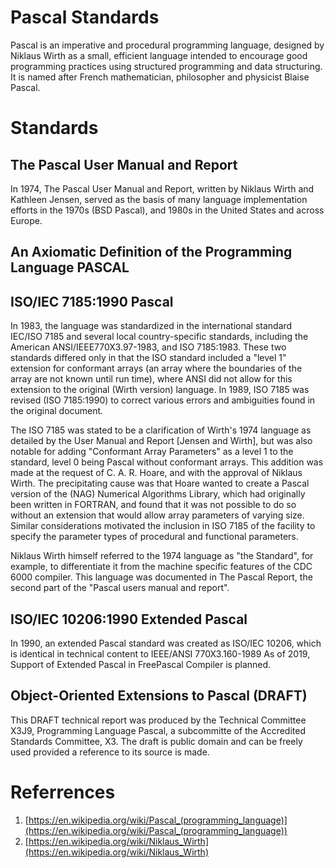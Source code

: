 # Pascal Standards

Pascal is an imperative and procedural programming language, designed
by Niklaus Wirth as a small, efficient language intended to encourage
good programming practices using structured programming and data
structuring. It is named after French mathematician, philosopher and
physicist Blaise Pascal.

# Standards

## The Pascal User Manual and Report

In 1974, The Pascal User Manual and Report, written by Niklaus Wirth
and Kathleen Jensen, served as the basis of many language
implementation efforts in the 1970s (BSD Pascal), and 1980s in the
United States and across Europe.

## An Axiomatic Definition of the Programming Language PASCAL

## ISO/IEC 7185:1990 Pascal

In 1983, the language was standardized in the international standard
IEC/ISO 7185 and several local country-specific standards, including
the American ANSI/IEEE770X3.97-1983, and ISO 7185:1983. These two
standards differed only in that the ISO standard included a "level 1"
extension for conformant arrays (an array where the boundaries of the
array are not known until run time), where ANSI did not allow for this
extension to the original (Wirth version) language. In 1989, ISO 7185
was revised (ISO 7185:1990) to correct various errors and ambiguities
found in the original document.

The ISO 7185 was stated to be a clarification of Wirth's 1974 language
as detailed by the User Manual and Report [Jensen and Wirth], but was
also notable for adding "Conformant Array Parameters" as a level 1 to
the standard, level 0 being Pascal without conformant arrays. This
addition was made at the request of C. A. R. Hoare, and with the
approval of Niklaus Wirth. The precipitating cause was that Hoare
wanted to create a Pascal version of the (NAG) Numerical Algorithms
Library, which had originally been written in FORTRAN, and found that
it was not possible to do so without an extension that would allow
array parameters of varying size. Similar considerations motivated the
inclusion in ISO 7185 of the facility to specify the parameter types of
procedural and functional parameters.

Niklaus Wirth himself referred to the 1974 language as "the Standard",
for example, to differentiate it from the machine specific features of
the CDC 6000 compiler. This language was documented in The Pascal
Report, the second part of the "Pascal users manual and report".

## ISO/IEC 10206:1990 Extended Pascal

In 1990, an extended Pascal standard was created as ISO/IEC 10206,
which is identical in technical content to IEEE/ANSI 770X3.160-1989 As
of 2019, Support of Extended Pascal in FreePascal Compiler is planned.

## Object-Oriented Extensions to Pascal (DRAFT)

This DRAFT technical report was produced by the Technical Committee
X3J9, Programming Language Pascal, a subcommitte of the Accredited
Standards Committee, X3. The draft is public domain and can be freely
used provided a reference to its source is made.

# Referrences

1. [https://en.wikipedia.org/wiki/Pascal_(programming_language)](https://en.wikipedia.org/wiki/Pascal_(programming_language))
2. [https://en.wikipedia.org/wiki/Niklaus_Wirth](https://en.wikipedia.org/wiki/Niklaus_Wirth)
